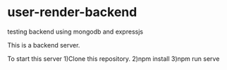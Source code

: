 # user-render-backend
testing backend using mongodb and expressjs

This is a backend server.

To start this server
1)Clone this repository.
2)npm install
3)npm run serve
